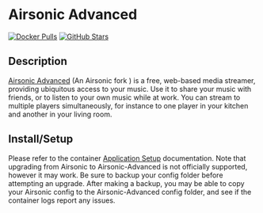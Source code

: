 # Airsonic Advanced

[![Docker Pulls](https://img.shields.io/docker/pulls/linuxserver/airsonic-advanced?style=flat-square&color=607D8B&label=docker%20pulls&logo=docker)](https://hub.docker.com/r/linuxserver/airsonic-advanced)
[![GitHub Stars](https://img.shields.io/github/stars/linuxserver/docker-airsonic-advanced?style=flat-square&color=607D8B&label=github%20stars&logo=github)](https://github.com/linuxserver/docker-airsonic-advanced)

## Description

[Airsonic Advanced](https://github.com/airsonic-advanced/airsonic-advanced) (An Airsonic fork ) is a free, web-based media streamer, providing ubiquitous access to your music. Use it to share your music with friends, or to listen to your own music while at work. You can stream to multiple players simultaneously, for instance to one player in your kitchen and another in your living room.

## Install/Setup

Please refer to the container [Application Setup](https://github.com/linuxserver/docker-airsonic-advanced#application-setup) documentation. Note that upgrading from Airsonic to Airsonic-Advanced is not officially supported, however it may work. Be sure to backup your config folder before attempting an upgrade. After making a backup, you may be able to copy your Airsonic config to the Airsonic-Advanced config folder, and see if the container logs report any issues.
